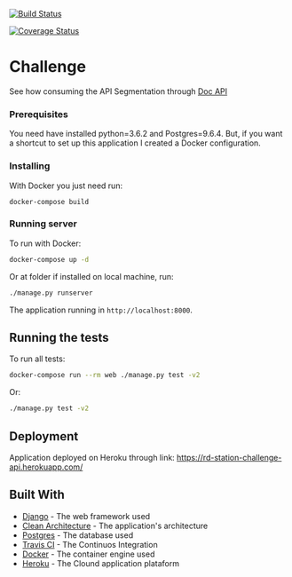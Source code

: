 [![Build Status](https://travis-ci.org/gabriel-lima/api-segmentation.svg?branch=master)](https://travis-ci.org/gabriel-lima/api-segmentation)

[![Coverage Status](https://coveralls.io/repos/github/gabriel-lima/api-segmentation/badge.svg)](https://coveralls.io/github/gabriel-lima/api-segmentation)

# Challenge

See how consuming the API Segmentation through [Doc API](DOCS.md) 

### Prerequisites

You need have installed python=3.6.2 and Postgres=9.6.4. But, if you want a shortcut to set up this application I created a Docker configuration.

### Installing

With Docker you just need run:

```
docker-compose build
```

### Running server

To run with Docker:
```bash
docker-compose up -d
```

Or at folder if installed on local machine, run:
```bash
./manage.py runserver
```

The application running in `http://localhost:8000`.

## Running the tests

To run all tests:
```bash
docker-compose run --rm web ./manage.py test -v2
```

Or:
```bash
./manage.py test -v2
```

## Deployment

Application deployed on Heroku through link: https://rd-station-challenge-api.herokuapp.com/

## Built With

* [Django](https://www.djangoproject.com/) - The web framework used
* [Clean Architecture](https://8thlight.com/blog/uncle-bob/2012/08/13/the-clean-architecture.html) - The application's architecture
* [Postgres](https://www.postgresql.org/) - The database used
* [Travis CI](https://travis-ci.org/) - The Continuos Integration
* [Docker](https://www.docker.com/) - The container engine used
* [Heroku](https://www.heroku.com/) - The Clound application plataform
